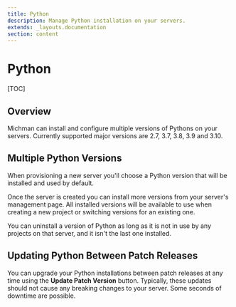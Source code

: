 ```yaml
---
title: Python
description: Manage Python installation on your servers.
extends: _layouts.documentation
section: content
---
```


# Python

[TOC]



## Overview

Michman can install and configure multiple versions of Pythons on your servers.
Currently supported major versions are 2.7, 3.7, 3.8, 3.9 and 3.10.



## Multiple Python Versions

When provisioning a new server you'll choose a Python version that will be installed and used by default.

Once the server is created you can install more versions from your server's management page.
All installed versions will be available to use when creating a new project or switching versions for an existing one.

You can uninstall a version of Python as long as it is not in use by any projects on that server, and it isn't the last one installed.



## Updating Python Between Patch Releases

You can upgrade your Python installations between patch releases at any time using the **Update Patch Version** button.
Typically, these updates should not cause any breaking changes to your server. Some seconds of downtime are possible.
